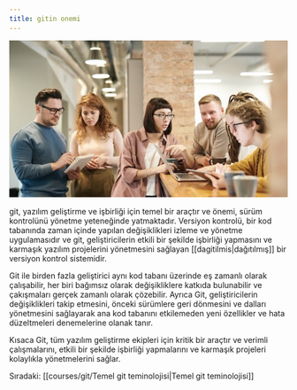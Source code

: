 ```yaml
---
title: gitin onemi
---
```



![geliştiriciler](courses/git/devs.jpg)

git, yazılım geliştirme ve işbirliği için temel bir araçtır ve önemi, sürüm kontrolünü yönetme yeteneğinde yatmaktadır. Versiyon kontrolü, bir kod tabanında zaman içinde yapılan değişiklikleri izleme ve yönetme uygulamasıdır ve git, geliştiricilerin etkili bir şekilde işbirliği yapmasını ve karmaşık yazılım projelerini yönetmesini sağlayan [[dagitilmis|dağıtılmış]] bir versiyon kontrol sistemidir.

Git ile birden fazla geliştirici aynı kod tabanı üzerinde eş zamanlı olarak çalışabilir, her biri bağımsız olarak değişikliklere katkıda bulunabilir ve çakışmaları gerçek zamanlı olarak çözebilir. Ayrıca Git, geliştiricilerin değişiklikleri takip etmesini, önceki sürümlere geri dönmesini ve dalları yönetmesini sağlayarak ana kod tabanını etkilemeden yeni özellikler ve hata düzeltmeleri denemelerine olanak tanır.

Kısaca Git, tüm yazılım geliştirme ekipleri için kritik bir araçtır ve verimli çalışmalarını, etkili bir şekilde işbirliği yapmalarını ve karmaşık projeleri kolaylıkla yönetmelerini sağlar.

Sıradaki: [[courses/git/Temel git teminolojisi|Temel git teminolojisi]]

